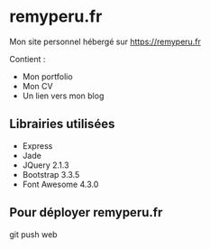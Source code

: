 # remyperu.fr
Mon site personnel hébergé sur https://remyperu.fr

Contient :
* Mon portfolio
* Mon CV
* Un lien vers mon blog

## Librairies utilisées
* Express
* Jade
* JQuery 2.1.3
* Bootstrap 3.3.5
* Font Awesome 4.3.0

## Pour déployer remyperu.fr
git push web
